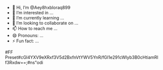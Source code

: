 - 👋 Hi, I’m @Aey8hxbloraq899
- 👀 I’m interested in ...
- 🌱 I’m currently learning ...
- 💞️ I’m looking to collaborate on ...
- 📫 How to reach me ...
- 😄 Pronouns: ...
- ⚡ Fun fact: ...

<!---
Aey8hxbloraq899/Aey8hxbloraq899 is a ✨ special ✨ repository because its `README.md` (this file) appears on your GitHub profile.
You can click the Preview link to take a look at your changes.
--->
#FF Preset#cGl4YXV9eXRxf3V5d2BxfnVtYWV5YnR/fGl1e291cWlyb3B0cHtiamRlf3Rxdw==;#ns"odi
